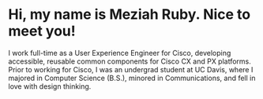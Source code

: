 # Hi, my name is Meziah Ruby. Nice to meet you!
I work full-time as a User Experience Engineer for Cisco, developing accessible, reusable common components for Cisco CX and PX platforms. Prior to working for Cisco, I was an undergrad student at UC Davis, where I majored in Computer Science (B.S.), minored in Communications, and fell in love with design thinking.
